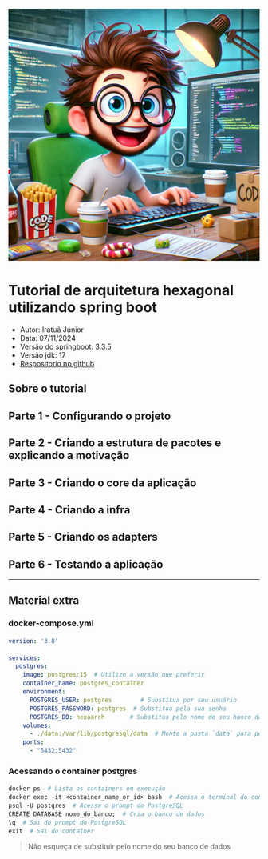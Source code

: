 ![Arquitetura Limpa](/images/f01_capa.png "Capa")

# Tutorial de arquitetura hexagonal utilizando spring boot

- Autor: Iratuã Júnior
- Data: 07/11/2024
- Versão do springboot: 3.3.5
- Versão jdk: 17
- [Respositorio no github](https://github.com/iratuan/tutorial-clean-arch)

## Sobre o tutorial

## Parte 1 - Configurando o projeto

## Parte 2 - Criando a estrutura de pacotes e explicando a motivação

## Parte 3 - Criando o core da aplicação

## Parte 4 - Criando a infra

## Parte 5 - Criando os adapters

## Parte 6 - Testando a aplicação

_____________________
## Material extra

### docker-compose.yml

```yaml
version: '3.8'

services:
  postgres:
    image: postgres:15  # Utilize a versão que preferir
    container_name: postgres_container
    environment:
      POSTGRES_USER: postgres        # Substitua por seu usuário
      POSTGRES_PASSWORD: postgres  # Substitua pela sua senha
      POSTGRES_DB: hexaarch       # Substitua pelo nome do seu banco de dados
    volumes:
      - ./data:/var/lib/postgresql/data  # Monta a pasta `data` para persistir os dados
    ports:
      - "5432:5432"

```


### Acessando o container postgres

````dockerfile
docker ps  # Lista os containers em execução
docker exec -it <container_name_or_id> bash  # Acessa o terminal do container
psql -U postgres  # Acessa o prompt do PostgreSQL
CREATE DATABASE nome_do_banco;  # Cria o banco de dados
\q  # Sai do prompt do PostgreSQL
exit  # Sai do container

````

> Não esqueça de substituir pelo nome do seu banco de dados